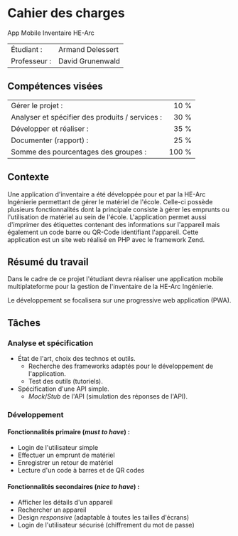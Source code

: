 # Cahier des charges

App Mobile Inventaire HE-Arc

|              |                  |
|:-------------|:-----------------|
| Étudiant :   | Armand Delessert |
| Professeur : | David Grunenwald |


## Compétences visées

|                                                 |       |
|:------------------------------------------------|------:|
| Gérer le projet :                               |  10 % |
| Analyser et spécifier des produits / services : |  30 % |
| Développer et réaliser :                        |  35 % |
| Documenter (rapport) :                          |  25 % |
| Somme des pourcentages des groupes :            | 100 % |


## Contexte
Une application d'inventaire a été développée pour et par la HE-Arc Ingénierie permettant de gérer le matériel de l'école. Celle-ci possède plusieurs fonctionnalités dont la principale consiste à gérer les emprunts ou l'utilisation de matériel au sein de l'école. L'application permet aussi d'imprimer des étiquettes contenant des informations sur l'appareil mais également un code barre ou QR-Code identifiant l'appareil. Cette application est un site web réalisé en PHP avec le framework Zend.


## Résumé du travail
Dans le cadre de ce projet l'étudiant devra réaliser une application mobile multiplateforme pour la gestion de l'inventaire de la HE-Arc Ingénierie.

Le développement se focalisera sur une progressive web application (PWA).


## Tâches
### Analyse et spécification
* État de l'art, choix des technos et outils.
  * Recherche des frameworks adaptés pour le développement de l'application.
  * Test des outils (tutoriels).
* Spécification d'une API simple.
  * _Mock_/_Stub_ de l'API (simulation des réponses de l'API).


### Développement
#### Fonctionnalités primaire (_must to have_) :
* Login de l'utilisateur simple
* Effectuer un emprunt de matériel
* Enregistrer un retour de matériel
* Lecture d'un code à barres et de QR codes

#### Fonctionnalités secondaires (_nice to have_) :
* Afficher les détails d'un appareil
* Rechercher un appareil
* Design _responsive_ (adaptable à toutes les tailles d'écrans)
* Login de l'utilisateur sécurisé (chiffrement du mot de passe)
